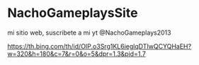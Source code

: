 # NachoGameplaysSite
mi sitio web, suscribete a mi yt @NachoGameplays2013

https://th.bing.com/th/id/OIP.o3Srg1KL6ieglqDTIwQCYQHaEH?w=320&h=180&c=7&r=0&o=5&dpr=1.3&pid=1.7
